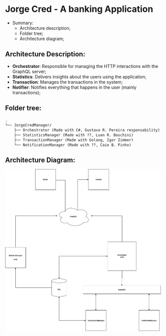 # Jorge Cred - A banking Application
- Summary:
  - Architecture description;
  - Folder tree;
  - Architecture diagram;

## Architecture Description:
  - **Orchestrator**: Responsible for managing the HTTP interactions with the GraphQL server;
  - **Statistics**: Delivers insights about the users using the application;
  - **Transaction**: Manages the transactions in the system;
  - **Notifier**: Notifies everything that happens in the user (mainly transactions);
 
## Folder tree:
```
.
└── JorgeCredManager/
    ├── Orchestrator (Made with C#, Gustavo R. Pereira responsability)
    ├── StatisticsManager (Made with ??, Luan R. Boschini)
    ├── TransactionManager (Made with Golang, Igor Zimmer)
    └── NotificationManager (Made with ??, Caio B. Pinho)
```
 
## Architecture Diagram:

![alt text](https://github.com/JorgeCred/JorgeCredBackend/blob/main/JorgeCredArchitecture.png)
